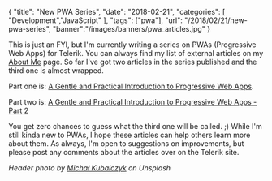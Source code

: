 {
	"title": "New PWA Series",
	"date": "2018-02-21",
	"categories": [
		"Development","JavaScript"
	],
	"tags": ["pwa"],
	"url": "/2018/02/21/new-pwa-series",
	"banner":"/images/banners/pwa_articles.jpg"
}

This is just an FYI, but I'm currently writing a series on PWAs (Progressive Web Apps) for Telerik. You can always find my list of external articles on my <a href="/about">About Me</a> page. So far I've got two articles in the series published and the third one is almost wrapped.

Part one is: <a href="https://www.telerik.com/blogs/a-gentle-and-practical-introduction-to-progressive-web-apps">A Gentle and Practical Introduction to Progressive Web Apps</a>.

Part two is: <a href="https://www.telerik.com/blogs/gentle-and-practical-introduction-to-progressive-web-apps-part-2">A Gentle and Practical Introduction to Progressive Web Apps - Part 2</a>

You get zero chances to guess what the third one will be called. ;) While I'm still kinda new to PWAs, I hope these articles can help others learn more about them. As always, I'm open to suggestions on improvements, but please post any comments about the articles over on the Telerik site.

<i>Header photo by <a href="https://unsplash.com/photos/WecngmAT-KY?utm_source=unsplash&utm_medium=referral&utm_content=creditCopyText">Michał Kubalczyk</a> on Unsplash</i> 


